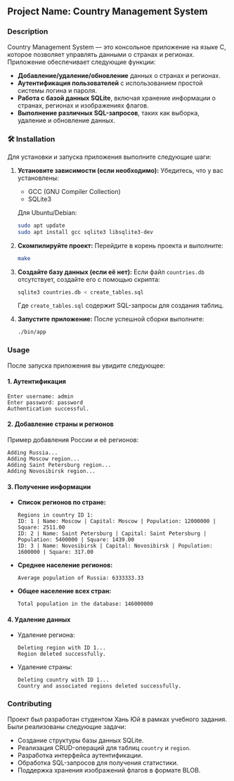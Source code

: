 ## Project Name: Country Management System

### Description
Country Management System — это консольное приложение на языке C, которое позволяет управлять данными о странах и регионах. Приложение обеспечивает следующие функции:
- **Добавление/удаление/обновление** данных о странах и регионах.
- **Аутентификация пользователей** с использованием простой системы логина и пароля.
- **Работа с базой данных SQLite**, включая хранение информации о странах, регионах и изображениях флагов.
- **Выполнение различных SQL-запросов**, таких как выборка, удаление и обновление данных.

### 🛠 Installation
Для установки и запуска приложения выполните следующие шаги:

1. **Установите зависимости (если необходимо):**
   Убедитесь, что у вас установлены:
   - GCC (GNU Compiler Collection)
   - SQLite3

   Для Ubuntu/Debian:
   ```bash
   sudo apt update
   sudo apt install gcc sqlite3 libsqlite3-dev
   ```

2. **Скомпилируйте проект:**
   Перейдите в корень проекта и выполните:
   ```bash
   make
   ```

3. **Создайте базу данных (если её нет):**
   Если файл `countries.db` отсутствует, создайте его с помощью скрипта:
   ```bash
   sqlite3 countries.db < create_tables.sql
   ```
   Где `create_tables.sql` содержит SQL-запросы для создания таблиц.

4. **Запустите приложение:**
   После успешной сборки выполните:
   ```bash
   ./bin/app
   ```

### Usage
После запуска приложения вы увидите следующее:

#### 1. Аутентификация
```
Enter username: admin
Enter password: password
Authentication successful.
```

#### 2. Добавление страны и регионов
Пример добавления России и её регионов:
```
Adding Russia...
Adding Moscow region...
Adding Saint Petersburg region...
Adding Novosibirsk region...
```

#### 3. Получение информации
- **Список регионов по стране:**
  ```
  Regions in country ID 1:
  ID: 1 | Name: Moscow | Capital: Moscow | Population: 12000000 | Square: 2511.00
  ID: 2 | Name: Saint Petersburg | Capital: Saint Petersburg | Population: 5400000 | Square: 1439.00
  ID: 3 | Name: Novosibirsk | Capital: Novosibirsk | Population: 1600000 | Square: 317.00
  ```

- **Среднее население регионов:**
  ```
  Average population of Russia: 6333333.33
  ```

- **Общее население всех стран:**
  ```
  Total population in the database: 146000000
  ```

#### 4. Удаление данных
- Удаление региона:
  ```
  Deleting region with ID 1...
  Region deleted successfully.
  ```

- Удаление страны:
  ```
  Deleting country with ID 1...
  Country and associated regions deleted successfully.
  ```

### Contributing
Проект был разработан студентом Хань Юй в рамках учебного задания. Были реализованы следующие задачи:
- Создание структуры базы данных SQLite.
- Реализация CRUD-операций для таблиц `country` и `region`.
- Разработка интерфейса аутентификации.
- Обработка SQL-запросов для получения статистики.
- Поддержка хранения изображений флагов в формате BLOB.

